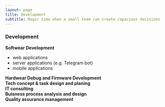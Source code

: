 ```yaml
---
layout: page
title: Development
subtitle: Magic time when a small team can create capacious decisions
---
```



### Development 
**Softwear Development**
  * web applications
  * server applications (e.g. Telegram bot)
  * mobile applications

**Hardwear Debug and Firmware Development**  
**Tech concept & task design and planing**  
**IT consulting**  
**Buisness process analysis and design**  
**Quality assurance management**

